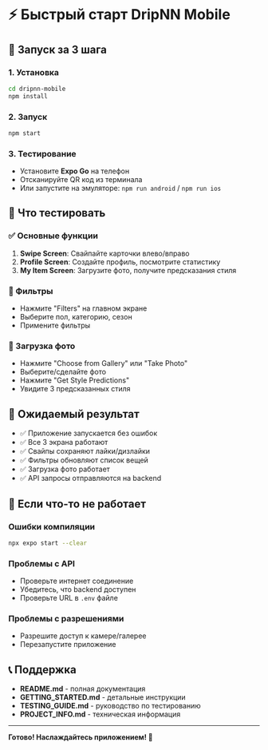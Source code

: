 # ⚡ Быстрый старт DripNN Mobile

## 🚀 Запуск за 3 шага

### 1. Установка
```bash
cd dripnn-mobile
npm install
```

### 2. Запуск
```bash
npm start
```

### 3. Тестирование
- Установите **Expo Go** на телефон
- Отсканируйте QR код из терминала
- Или запустите на эмуляторе: `npm run android` / `npm run ios`

## 📱 Что тестировать

### ✅ Основные функции
1. **Swipe Screen**: Свайпайте карточки влево/вправо
2. **Profile Screen**: Создайте профиль, посмотрите статистику
3. **My Item Screen**: Загрузите фото, получите предсказания стиля

### 🔧 Фильтры
- Нажмите "Filters" на главном экране
- Выберите пол, категорию, сезон
- Примените фильтры

### 📸 Загрузка фото
- Нажмите "Choose from Gallery" или "Take Photo"
- Выберите/сделайте фото
- Нажмите "Get Style Predictions"
- Увидите 3 предсказанных стиля

## 🎯 Ожидаемый результат

- ✅ Приложение запускается без ошибок
- ✅ Все 3 экрана работают
- ✅ Свайпы сохраняют лайки/дизлайки
- ✅ Фильтры обновляют список вещей
- ✅ Загрузка фото работает
- ✅ API запросы отправляются на backend

## 🐛 Если что-то не работает

### Ошибки компиляции
```bash
npx expo start --clear
```

### Проблемы с API
- Проверьте интернет соединение
- Убедитесь, что backend доступен
- Проверьте URL в `.env` файле

### Проблемы с разрешениями
- Разрешите доступ к камере/галерее
- Перезапустите приложение

## 📞 Поддержка

- **README.md** - полная документация
- **GETTING_STARTED.md** - детальные инструкции
- **TESTING_GUIDE.md** - руководство по тестированию
- **PROJECT_INFO.md** - техническая информация

---

**Готово! Наслаждайтесь приложением! 🎉**